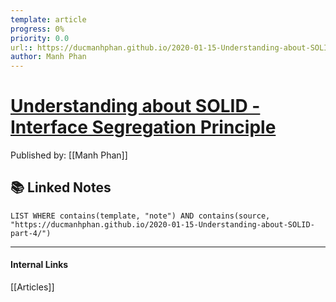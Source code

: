 ```yaml
---
template: article
progress: 0%
priority: 0.0
url:: https://ducmanhphan.github.io/2020-01-15-Understanding-about-SOLID-part-4/
author: Manh Phan 
---
```

# [Understanding about SOLID - Interface Segregation Principle](https://ducmanhphan.github.io/2020-01-15-Understanding-about-SOLID-part-4/)
Published by: [[Manh Phan]] 



## 📚 Linked Notes
```dataview
LIST WHERE contains(template, "note") AND contains(source, "https://ducmanhphan.github.io/2020-01-15-Understanding-about-SOLID-part-4/")
```

---
#### Internal Links
[[Articles]]
